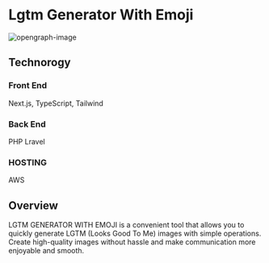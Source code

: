 # Lgtm Generator With Emoji

![opengraph-image](https://github.com/hisamikurita/lgtm-generator-with-emoji/assets/47776346/07ee4efe-946c-446d-b5b0-119da91a364c)

## Technorogy

### Front End

Next.js, TypeScript, Tailwind

### Back End

PHP Lravel

### HOSTING

AWS

## Overview

LGTM GENERATOR WITH EMOJI is a convenient tool that allows you to quickly generate LGTM (Looks Good To Me) images with simple operations. Create high-quality images without hassle and make communication more enjoyable and smooth.